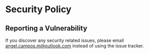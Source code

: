 # Security Policy

## Reporting a Vulnerability

If you discover any security related issues, please email angel.campos.m@outlook.com instead of using the issue tracker.